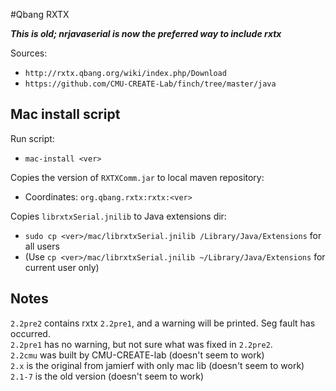 #Qbang RXTX

***This is old; nrjavaserial is now the preferred way to include rxtx***

Sources:
- `http://rxtx.qbang.org/wiki/index.php/Download`  
- `https://github.com/CMU-CREATE-Lab/finch/tree/master/java`  

## Mac install script
Run script:
- `mac-install <ver>`  

Copies the version of `RXTXComm.jar` to local maven repository:
- Coordinates: `org.qbang.rxtx:rxtx:<ver>`

Copies `librxtxSerial.jnilib` to Java extensions dir:  
- `sudo cp <ver>/mac/librxtxSerial.jnilib /Library/Java/Extensions` for all users
- (Use `cp <ver>/mac/librxtxSerial.jnilib ~/Library/Java/Extensions` for current user only)

## Notes
`2.2pre2` contains rxtx `2.2pre1`, and a warning will be printed. Seg fault has occurred.  
`2.2pre1` has no warning, but not sure what was fixed in `2.2pre2`.  
`2.2cmu` was built by CMU-CREATE-lab (doesn't seem to work)  
`2.x` is the original from jamierf with only mac lib (doesn't seem to work)  
`2.1-7` is the old version (doesn't seem to work)  